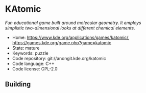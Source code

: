 # KAtomic

_Fun educational game built around molecular geometry. It employs simplistic two-dimensional looks at different chemical elements._

- Home: https://www.kde.org/applications/games/katomic/, https://games.kde.org/game.php?game=katomic
- State: mature
- Keywords: puzzle
- Code repository: git://anongit.kde.org/katomic
- Code language: C++
- Code license: GPL-2.0

## Building

